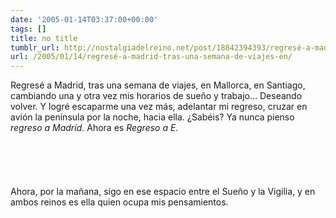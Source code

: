 ```yaml
---
date: '2005-01-14T03:37:00+00:00'
tags: []
title: no title
tumblr_url: http://nostalgiadelreino.net/post/18842394393/regresé-a-madrid-tras-una-semana-de-viajes-en
url: /2005/01/14/regresé-a-madrid-tras-una-semana-de-viajes-en/
---
```


<p>Regresé a Madrid, tras una semana de viajes, en Mallorca, en Santiago, cambiando una y otra vez mis horarios de sueño y trabajo&hellip; Deseando volver. Y logré escaparme una vez más, adelantar mi regreso, cruzar en avión la península por la noche, hacia ella. ¿Sabéis? Ya nunca pienso <em>regreso a Madrid</em>. Ahora es <em>Regreso a E.</em><br/><br/><br/><br/><br/><br/>Ahora, por la mañana, sigo en ese espacio entre el <font class="dream">Sueño</font> y la Vigilia, y en ambos reinos es ella quien ocupa mis pensamientos.</p><div class="blogger-post-footer"><img width="1" height="1" src="https://blogger.googleusercontent.com/tracker/1180118427259117074-4447354157486156669?l=nostalgiadelreino.blogspot.com" alt=""/></div>